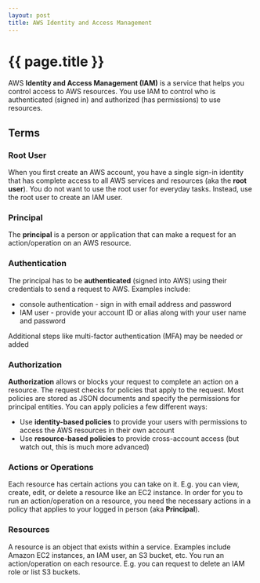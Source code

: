 ```yaml
---
layout: post
title: AWS Identity and Access Management
---
```



# {{ page.title }}


AWS __Identity and Access Management (IAM)__ is a service that helps you control access to AWS resources.
You use IAM to control who is authenticated (signed in) and authorized (has permissions) to use resources.

## Terms

### Root User

When you first create an AWS account, you have a single sign-in identity that has complete access to all
AWS services and resources (aka the __root user__). You do not want to use the root user for everyday tasks.
Instead, use the root user to create an IAM user.

### Principal

The __principal__ is a person or application that can make a request for an action/operation on an AWS resource.

### Authentication

The principal has to be __authenticated__ (signed into AWS) using their credentials to send a request to AWS.
Examples include:

* console authentication - sign in with email address and password
* IAM user - provide your account ID or alias along with your user name and password

Additional steps like multi-factor authentication (MFA) may be needed or added

### Authorization

__Authorization__ allows or blocks your request to complete an action on a resource.
The request checks for policies that apply to the request. Most policies are stored as JSON documents
and specify the permissions for principal entities. You can apply policies a few different ways:

* Use __identity-based policies__ to provide your users with permissions to access the AWS resources in their own account
* Use __resource-based policies__ to provide cross-account access (but watch out, this is much more advanced)

### Actions or Operations

Each resource has certain actions you can take on it. E.g. you can view, create, edit, or delete a resource like
an EC2 instance. In order for you to run an action/operation on a resource, you need the necessary actions in
a policy that applies to your logged in person (aka __Principal__).

### Resources

A resource is an object that exists within a service. Examples include Amazon EC2 instances, an IAM user, an
S3 bucket, etc. You run an action/operation on each resource. E.g. you can request to delete an IAM role or list S3 buckets.


